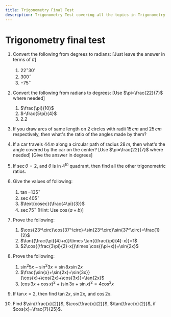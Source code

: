 ```yaml
---
title: Trigonometry Final Test
description: Trigonometry Test covering all the topics in Trigonometry.
---
```


# Trigonometry final test

1. Convert the following from degrees to radians: [Just leave the answer in terms of $\pi$]
    1. $22^\circ 30'$
    2. $300^\circ$
    3. $-75^\circ$

2. Convert the following from radians to degrees: [Use $\pi=\frac{22}{7}$ where needed]
    1. $\frac{\pi}{10}$
    2. $-\frac{5\pi}{4}$
    3. $2.2$

3. If you draw arcs of same length on 2 circles with radii $15\,cm$ and $25\,cm$ respectively, then what's the ratio of the angles made by them?

4. If a car travels $44\,m$ along a circular path of radius $28\,m$, then what's the angle covered by the car on the center? [Use $\pi=\frac{22}{7}$ where needed] [Give the answer in degrees]

5. If $\sec{\theta}=2$, and $\theta$ is in $4^{th}$ quadrant, then find all the other trigonometric ratios.

6. Give the values of following:
    1. $\tan{-135^\circ}$
    2. $\sec{405^\circ}$
    3. $\text{cosec}{\frac{4\pi}{3}}$
    4. $\sec{75^\circ}$ [Hint: Use $\cos{(a+b)}$]

7. Prove the following:
    1. $\cos{23^\circ}\cos{37^\circ}-\sin{23^\circ}\sin{37^\circ}=\frac{1}{2}$
    2. $\tan{(\frac{\pi}{4}+x)}\times \tan{(\frac{\pi}{4}-x)}=1$
    3. $2\cos{(\frac{3\pi}{2}-x)}\times \cos{(\pi+x)}=\sin{2x}$

8. Prove the following:
    1. $\sin^2{5x}-\sin^2{3x}=\sin{8x}\sin{2x}$
    2. $\frac{\sin{x}+\sin{2x}+\sin{3x}}{\cos{x}+\cos{2x}+\cos{3x}}=\tan{2x}$
    3. $(\cos{3x}+\cos{x})^2+(\sin{3x}+\sin{x})^2=4\cos^2{x}$

9. If $\tan{x}=2$, then find $\tan{2x}$, $\sin{2x}$, and $\cos{2x}$.

10. Find $\sin{\frac{x}{2}}$, $\cos{\frac{x}{2}}$, $\tan{\frac{x}{2}}$, if $cos{x}=\frac{7}{25}$.